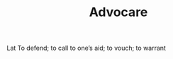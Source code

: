 ---
title: Advocare
letter: A
permalink: "/definitions/advocare.html"
body: Lat To defend; to call to one’s aid; to vouch; to warrant
published_at: '2018-07-07'
layout: post
---